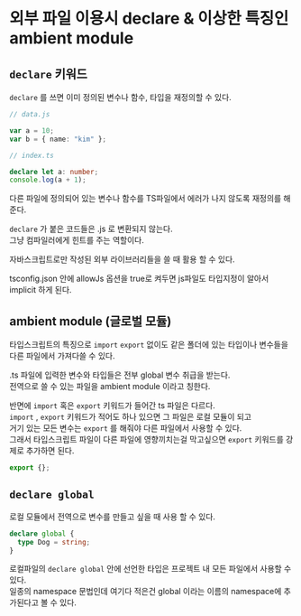 # 외부 파일 이용시 declare & 이상한 특징인 ambient module

## `declare` 키워드

`declare` 를 쓰면 이미 정의된 변수나 함수, 타입을 재정의할 수 있다.

```ts
// data.js

var a = 10;
var b = { name: "kim" };
```

```ts
// index.ts

declare let a: number;
console.log(a + 1);
```

다른 파일에 정의되어 있는 변수나 함수를 TS파일에서 에러가 나지 않도록 재정의를 해준다.

`declare` 가 붙은 코드들은 .js 로 변환되지 않는다.  
그냥 컴파일러에게 힌트를 주는 역할이다.

자바스크립트로만 작성된 외부 라이브러리들을 쓸 때 활용 할 수 있다.

tsconfig.json 안에 allowJs 옵션을 true로 켜두면 js파일도 타입지정이 알아서 implicit 하게 된다.

## ambient module (글로벌 모듈)

타입스크립트의 특징으로 `import` `export` 없이도 같은 폴더에 있는 타입이나 변수들을 다른 파일에서 가져다쓸 수 있다.

.ts 파일에 입력한 변수와 타입들은 전부 global 변수 취급을 받는다.  
전역으로 쓸 수 있는 파일을 ambient module 이라고 칭한다.

반면에 `import` 혹은 `export` 키워드가 들어간 ts 파일은 다르다.  
`import` , `export` 키워드가 적어도 하나 있으면 그 파일은 로컬 모듈이 되고  
거기 있는 모든 변수는 `export` 를 해줘야 다른 파일에서 사용할 수 있다.  
그래서 타입스크립트 파일이 다른 파일에 영향끼치는걸 막고싶으면 `export` 키워드를 강제로 추가하면 된다.

```ts
export {};
```

## `declare global`

로컬 모듈에서 전역으로 변수를 만들고 싶을 때 사용 할 수 있다.

```ts
declare global {
  type Dog = string;
}
```

로컬파일의 `declare global` 안에 선언한 타입은 프로젝트 내 모든 파일에서 사용할 수 있다.  
일종의 namespace 문법인데 여기다 적은건 global 이라는 이름의 namespace에 추가된다고 볼 수 있다.
